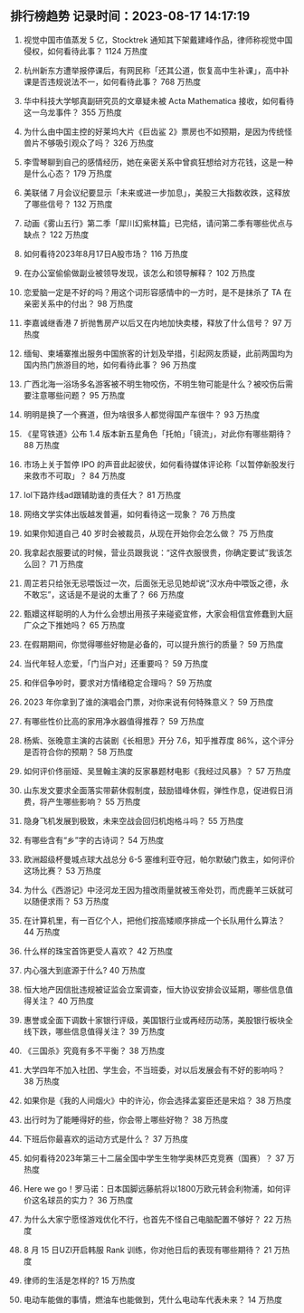 
## 排行榜趋势 记录时间：2023-08-17 14:17:19
  
  1. 视觉中国市值蒸发 5 亿，Stocktrek 通知其下架戴建峰作品，律师称视觉中国侵权，如何看待此事？ 1124 万热度
    
  2. 杭州新东方遭举报停课后，有网民称「还其公道，恢复高中生补课」，高中补课是否违规说法不一，如何看待此事？ 768 万热度
    
  3. 华中科技大学郇真副研究员的文章疑未被 Acta Mathematica 接收，如何看待这一乌龙事件？ 355 万热度
    
  4. 为什么由中国主控的好莱坞大片《巨齿鲨 2》票房也不如预期，是因为传统怪兽片不够吸引观众了吗？ 326 万热度
    
  5. 李雪琴聊到自己的感情经历，她在亲密关系中曾疯狂想给对方花钱，这是一种是什么心态？ 179 万热度
    
  6. 美联储 7 月会议纪要显示「未来或进一步加息」，美股三大指数收跌，这释放了哪些信号？ 132 万热度
    
  7. 动画《雾山五行》第二季「犀川幻紫林篇」已完结，请问第二季有哪些优点与缺点？ 122 万热度
    
  8. 如何看待2023年8月17日A股市场？ 116 万热度
    
  9. 在办公室偷偷做副业被领导发现，该怎么和领导解释？ 102 万热度
    
  10. 恋爱脑一定是不好的吗？用这个词形容感情中的一方时，是不是抹杀了 TA 在亲密关系中的付出？ 98 万热度
    
  11. 李嘉诚继香港 7 折抛售房产以后又在内地加快卖楼，释放了什么信号？ 97 万热度
    
  12. 缅甸、柬埔寨推出服务中国旅客的计划及举措，引起网友质疑，此前两国均为国内热门旅游目的地，如何看待此事？ 96 万热度
    
  13. 广西北海一浴场多名游客被不明生物咬伤，不明生物可能是什么？被咬伤后需要注意哪些问题？ 95 万热度
    
  14. 明明是换了一个赛道，但为啥很多人都觉得国产车很牛？ 93 万热度
    
  15. 《星穹铁道》公布 1.4 版本新五星角色「托帕」「镜流」，对此你有哪些期待？ 88 万热度
    
  16. 市场上关于暂停 IPO 的声音此起彼伏，如何看待媒体评论称「以暂停新股发行来救市不可取」？ 84 万热度
    
  17. lol下路炸线ad跟辅助谁的责任大？ 81 万热度
    
  18. 网络文学实体出版越发普遍，如何看待这一现象？ 76 万热度
    
  19. 如果你知道自己 40 岁时会被裁员，从现在开始你会怎么做？ 75 万热度
    
  20. 我拿起衣服要试的时候，营业员跟我说：“这件衣服很贵，你确定要试”我该怎么回？ 71 万热度
    
  21. 周芷若只给张无忌喂饭过一次，后面张无忌见她却说“汉水舟中喂饭之德，永不敢忘”，这话是不是说的太重了？ 66 万热度
    
  22. 甄嬛这样聪明的人为什么会想出用孩子来碰瓷宜修，大家会相信宜修蠢到大庭广众之下推她吗？ 65 万热度
    
  23. 在假期期间，你觉得哪些好物是必备的，可以提升旅行的质量？ 59 万热度
    
  24. 当代年轻人恋爱，「门当户对」还重要吗？ 59 万热度
    
  25. 和伴侣争吵时，要求对方情绪稳定合理吗？ 59 万热度
    
  26. 2023 年你拿到了谁的演唱会门票，对你来说有何特殊意义？ 59 万热度
    
  27. 有哪些性价比高的家用净水器值得推荐？ 59 万热度
    
  28. 杨紫、张晚意主演的古装剧《长相思》开分 7.6，知乎推荐度 86%，这个评分是否符合你的预期？ 58 万热度
    
  29. 如何评价佟丽娅、吴昱翰主演的反家暴题材电影《我经过风暴》？ 57 万热度
    
  30. 山东发文要求全面落实带薪休假制度，鼓励错峰休假，弹性作息，促进假日消费，将产生哪些影响？ 55 万热度
    
  31. 隐身飞机发展到极致，未来空战会回归机炮格斗吗？ 55 万热度
    
  32. 有哪些含有“乡”字的古诗词？ 54 万热度
    
  33. 欧洲超级杯曼城点球大战总分 6-5 塞维利亚夺冠，帕尔默破门救主，如何评价这场比赛？ 53 万热度
    
  34. 为什么《西游记》中泾河龙王因为擅改雨量就被玉帝处罚，而虎鹿羊三妖就可以随便求雨？ 53 万热度
    
  35. 在计算机里，有一百亿个人，把他们按高矮顺序排成一个长队用什么算法？ 44 万热度
    
  36. 什么样的珠宝首饰更受人喜欢？ 42 万热度
    
  37. 内心强大到底源于什么? 40 万热度
    
  38. 恒大地产因信批违规被证监会立案调查，恒大协议安排会议延期，哪些信息值得关注？ 40 万热度
    
  39. 惠誉或全面下调数十家银行评级，美国银行业或再经历动荡，美股银行板块全线下跌，哪些信息值得关注？ 39 万热度
    
  40. 《三国杀》究竟有多不平衡？ 38 万热度
    
  41. 大学四年不加入社团、学生会，不当班委，对以后发展会有不好的影响吗？ 38 万热度
    
  42. 如果你是《我的人间烟火》中的许沁，你会选择孟宴臣还是宋焰？ 38 万热度
    
  43. 出行时为了能睡得好的些，你会带上哪些好物？ 38 万热度
    
  44. 下班后你最喜欢的运动方式是什么？ 37 万热度
    
  45. 如何看待2023年第三十二届全国中学生生物学奥林匹克竞赛（国赛）？ 37 万热度
    
  46. Here we go！罗马诺：日本国脚远藤航将以1800万欧元转会利物浦，如何评价这名球员的实力？ 36 万热度
    
  47. 为什么大家宁愿怪游戏优化不行，也首先不怪自己电脑配置不够好？ 22 万热度
    
  48. 8 月 15 日UZI开启韩服 Rank 训练，你对他日后的表现有哪些期待？ 21 万热度
    
  49. 律师的生活是怎样的? 15 万热度
    
  50. 电动车能做的事情，燃油车也能做到，凭什么电动车代表未来？ 14 万热度
    